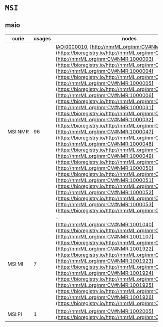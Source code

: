 # `MSI`

## msio

| curie   |   usages | nodes                                                                                                                                                                                                                                                                                                                                                                                                                                                                                                                                                                                                                                                                                                                                                                                                                                                                                                                                                                                                                                                                                                                                                                                                                                                                                                                                                                                                                                                                |
|---------|----------|----------------------------------------------------------------------------------------------------------------------------------------------------------------------------------------------------------------------------------------------------------------------------------------------------------------------------------------------------------------------------------------------------------------------------------------------------------------------------------------------------------------------------------------------------------------------------------------------------------------------------------------------------------------------------------------------------------------------------------------------------------------------------------------------------------------------------------------------------------------------------------------------------------------------------------------------------------------------------------------------------------------------------------------------------------------------------------------------------------------------------------------------------------------------------------------------------------------------------------------------------------------------------------------------------------------------------------------------------------------------------------------------------------------------------------------------------------------------|
| MSI:NMR |       96 | [IAO:0000010](https://bioregistry.io/IAO:0000010), [http://nmrML.org/nmrCV#NMR:1000001](https://bioregistry.io/http://nmrML.org/nmrCV#NMR:1000001), [http://nmrML.org/nmrCV#NMR:1000003](https://bioregistry.io/http://nmrML.org/nmrCV#NMR:1000003), [http://nmrML.org/nmrCV#NMR:1000004](https://bioregistry.io/http://nmrML.org/nmrCV#NMR:1000004), [http://nmrML.org/nmrCV#NMR:1000005](https://bioregistry.io/http://nmrML.org/nmrCV#NMR:1000005), [http://nmrML.org/nmrCV#NMR:1000006](https://bioregistry.io/http://nmrML.org/nmrCV#NMR:1000006), [http://nmrML.org/nmrCV#NMR:1000031](https://bioregistry.io/http://nmrML.org/nmrCV#NMR:1000031), [http://nmrML.org/nmrCV#NMR:1000032](https://bioregistry.io/http://nmrML.org/nmrCV#NMR:1000032), [http://nmrML.org/nmrCV#NMR:1000047](https://bioregistry.io/http://nmrML.org/nmrCV#NMR:1000047), [http://nmrML.org/nmrCV#NMR:1000048](https://bioregistry.io/http://nmrML.org/nmrCV#NMR:1000048), [http://nmrML.org/nmrCV#NMR:1000049](https://bioregistry.io/http://nmrML.org/nmrCV#NMR:1000049), [http://nmrML.org/nmrCV#NMR:1000050](https://bioregistry.io/http://nmrML.org/nmrCV#NMR:1000050), [http://nmrML.org/nmrCV#NMR:1000051](https://bioregistry.io/http://nmrML.org/nmrCV#NMR:1000051), [http://nmrML.org/nmrCV#NMR:1000052](https://bioregistry.io/http://nmrML.org/nmrCV#NMR:1000052), [http://nmrML.org/nmrCV#NMR:1000053](https://bioregistry.io/http://nmrML.org/nmrCV#NMR:1000053), ... |
| MSI:MI  |        7 | [http://nmrML.org/nmrCV#NMR:1001040](https://bioregistry.io/http://nmrML.org/nmrCV#NMR:1001040), [http://nmrML.org/nmrCV#NMR:1001107](https://bioregistry.io/http://nmrML.org/nmrCV#NMR:1001107), [http://nmrML.org/nmrCV#NMR:1001922](https://bioregistry.io/http://nmrML.org/nmrCV#NMR:1001922), [http://nmrML.org/nmrCV#NMR:1001923](https://bioregistry.io/http://nmrML.org/nmrCV#NMR:1001923), [http://nmrML.org/nmrCV#NMR:1001924](https://bioregistry.io/http://nmrML.org/nmrCV#NMR:1001924), [http://nmrML.org/nmrCV#NMR:1001925](https://bioregistry.io/http://nmrML.org/nmrCV#NMR:1001925), [http://nmrML.org/nmrCV#NMR:1001926](https://bioregistry.io/http://nmrML.org/nmrCV#NMR:1001926)                                                                                                                                                                                                                                                                                                                                                                                                                                                                                                                                                                                                                                                                                                                                                                |
| MSI:PI  |        1 | [http://nmrML.org/nmrCV#NMR:1002005](https://bioregistry.io/http://nmrML.org/nmrCV#NMR:1002005)                                                                                                                                                                                                                                                                                                                                                                                                                                                                                                                                                                                                                                                                                                                                                                                                                                                                                                                                                                                                                                                                                                                                                                                                                                                                                                                                                                      |

